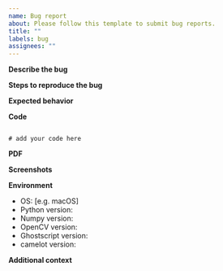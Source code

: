 ```yaml
---
name: Bug report
about: Please follow this template to submit bug reports.
title: ""
labels: bug
assignees: ""
---
```


<!-- Please read the filing issues section of the contributor's guide first: https://camelot-py.readthedocs.io/en/latest/dev/contributing.html#filing-issues -->

**Describe the bug**

<!-- A clear and concise description of what the bug is. -->

**Steps to reproduce the bug**

<!-- Steps used to install `camelot`:
1. Add step here (you can add more steps too) -->

<!-- Steps to be used to reproduce behavior:
1. Add step here (you can add more steps too) -->

**Expected behavior**

<!-- A clear and concise description of what you expected to happen. -->

**Code**

<!-- Add the camelot code snippet that you used. -->

```

# add your code here
```

**PDF**

<!-- Add the PDF file that you want to extract tables from. -->

**Screenshots**

<!-- If applicable, add screenshots to help explain your problem. -->

**Environment**

- OS: [e.g. macOS]
- Python version:
- Numpy version:
- OpenCV version:
- Ghostscript version:
- camelot version:

**Additional context**

<!-- Add any other context about the problem here. -->
